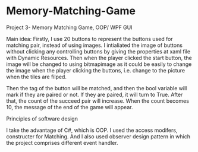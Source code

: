 # Memory-Matching-Game
Project 3- Memory Matching Game, OOP/ WPF GUI

Main idea:
Firstly, I use 20 buttons to represent the buttons used for matching pair, instead of using images. 
I intialiated the image of buttons without clicking any controlling buttons by giving the properties at xaml file
with Dynamic Resources. Then when the player clicked the start button, the image will be changed to using bitmapimage
as it could be easily to change the image when the player clicking the buttons, i.e. change to the picture when the
tiles are filped.

Then the tag of the button will be matched, and then the bool variable will mark if they are paired or not. If they 
are paired, it will turn to True. After that, the count of the succeed pair will increase. When the count becomes
10, the message of the end of the game will appear. 


Principles of software design

I take the advantage of C#, which is OOP. I used the access modifers, constructer for Matching. And I also used
observer design pattern in which the project comprises different event handler.
